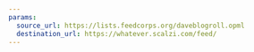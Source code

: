 ```yaml
---
params:
  source_url: https://lists.feedcorps.org/daveblogroll.opml
  destination_url: https://whatever.scalzi.com/feed/
---
```

